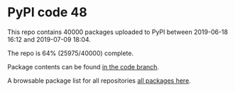 # PyPI code 48

This repo contains 40000 packages uploaded to PyPI between 
2019-06-18 16:12 and 2019-07-09 18:04.

The repo is 64% (25975/40000) complete.

Package contents can be found [in the code branch](https://github.com/pypi-data/pypi-mirror-48/tree/code/packages).

A browsable package list for all repositories [all packages here](https://pypi-data.github.io/website/repositories/pypi-mirror-48).


